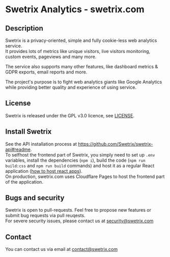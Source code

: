# Swetrix Analytics - swetrix.com

## Description
Swetrix is a privacy-oriented, simple and fully cookie-less web analytics service.\
It provides lots of metrics like unique visitors, live visitors monitoring, custom events, pageviews and many more.

The service also supports many other features, like dashboard metrics & GDPR exports, email reports and more.

The project's purpose is to fight web analytics giants like Google Analytics while providing better quality and experience of using service.

## License
Swetrix is released under the GPL v3.0 licence, see [LICENSE](LICENSE).

## Install Swetrix
See the API installation process at https://github.com/Swetrix/swetrix-api#readme. \
To selfhost the frontend part of Swetrix, you simply need to set up `.env` variables, install the dependencies (`npm i`), build the code (`npm run build:css` and `npm run build` commands) and host it as a regular React application ([how to host react apps](https://create-react-app.dev/docs/deployment/)).\
On production, swetrix.com uses Cloudflare Pages to host the frontend part of the application.

## Bugs and security
Swetrix is open to pull-requests. Feel free to propose new features or submit bug requests via pull reuqests.\
For severe security issues, please contact us at security@swetrix.com

## Contact
You can contact us via email at contact@swetrix.com
